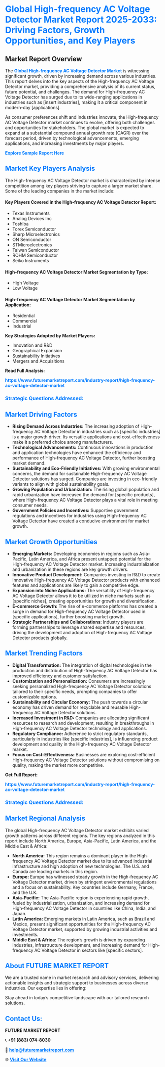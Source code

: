 <h1 style="color: #007BFF;">Global High-frequency AC Voltage Detector Market Report 2025-2033: Driving Factors, Growth Opportunities, and Key Players</h1>

<section id="overview">
<h2>Market Report Overview</h2>
<p>The <a href="https://www.futuremarketreport.com/industry-report/high-frequency-ac-voltage-detector-market" style="color: #007BFF; text-decoration: none;"><strong>Global High-frequency AC Voltage Detector Market</strong></a> is witnessing significant growth, driven by increasing demand across various industries. This report delves into the key aspects of the High-frequency AC Voltage Detector market, providing a comprehensive analysis of its current status, future potential, and challenges. The demand for High-frequency AC Voltage Detector has surged due to its wide-ranging applications in industries such as [insert industries], making it a critical component in modern-day [applications].</p>
<p>As consumer preferences shift and industries innovate, the High-frequency AC Voltage Detector market continues to evolve, offering both challenges and opportunities for stakeholders. The global market is expected to expand at a substantial compound annual growth rate (CAGR) over the forecast period, driven by technological advancements, emerging applications, and increasing investments by major players.</p>
</section>

<section id="overview">
<p><a href="https://www.futuremarketreport.com/request-sample/reportId=84036" style="color: #007BFF; text-decoration: none;"><strong>Explore Sample Report Here</strong></a></p>
</section>

<section id="key-players">
<h2 style="color: #007BFF;">Market Key Players Analysis</h2>
<p>The High-frequency AC Voltage Detector market is characterized by intense competition among key players striving to capture a larger market share. Some of the leading companies in the market include:</p>
<h4>Key Players Covered in the High-frequency AC Voltage Detector Report:</h4>
<ul><li>Texas Instruments</li><li>Analog Devices Inc</li><li>Toshiba</li><li>Torex Semiconductor</li><li>Sharp Microelectronics</li><li>ON Semiconductor</li><li>STMicroelectronics</li><li>Taiwan Semiconductor</li><li>ROHM Semiconductor</li><li>Seiko Instruments</li></ul>
<h4>High-frequency AC Voltage Detector Market Segmentation by Type:</h4>
<ul><li>High Voltage</li><li>Low Voltage</li></ul>

<h4>High-frequency AC Voltage Detector Market Segmentation by Application:</h4>
<ul><li>Residential</li><li>Commercial</li><li>Industrial</li></ul>
<p><strong>Key Strategies Adopted by Market Players:</strong></p>
<ul>
<li>Innovation and R&D</li>
<li>Geographical Expansion</li>
<li>Sustainability Initiatives</li>
<li>Mergers and Acquisitions</li>
</ul>
</section>

<section>
<p><strong>Read Full Analysis: </strong></p><a href="https://www.futuremarketreport.com/industry-report/high-frequency-ac-voltage-detector-market" style="color: #007BFF; text-decoration: none;"><strong>https://www.futuremarketreport.com/industry-report/high-frequency-ac-voltage-detector-market</strong></a>
<h3 style="color: #007BFF;">Strategic Questions Addressed:</h3>
</section>

<section id="driving-factors">
<h2 style="color: #007BFF;">Market Driving Factors</h2>
<ul>
<li><strong>Rising Demand Across Industries:</strong> The increasing adoption of High-frequency AC Voltage Detector in industries such as [specific industries] is a major growth driver. Its versatile applications and cost-effectiveness make it a preferred choice among manufacturers.</li>
<li><strong>Technological Advancements:</strong> Continuous innovations in production and application technologies have enhanced the efficiency and performance of High-frequency AC Voltage Detector, further boosting market demand.</li>
<li><strong>Sustainability and Eco-Friendly Initiatives:</strong> With growing environmental concerns, the demand for sustainable High-frequency AC Voltage Detector solutions has surged. Companies are investing in eco-friendly variants to align with global sustainability goals.</li>
<li><strong>Growing Population and Urbanization:</strong> The rising global population and rapid urbanization have increased the demand for [specific products], where High-frequency AC Voltage Detector plays a vital role in meeting consumer needs.</li>
<li><strong>Government Policies and Incentives:</strong> Supportive government regulations and incentives for industries using High-frequency AC Voltage Detector have created a conducive environment for market growth.</li>
</ul>
</section>

<section id="growth-opportunities">
<h2 style="color: #007BFF;">Market Growth Opportunities</h2>
<ul>
<li><strong>Emerging Markets:</strong> Developing economies in regions such as Asia-Pacific, Latin America, and Africa present untapped potential for the High-frequency AC Voltage Detector market. Increasing industrialization and urbanization in these regions are key growth drivers.</li>
<li><strong>Innovative Product Development:</strong> Companies investing in R&D to create innovative High-frequency AC Voltage Detector products with enhanced features and applications are likely to gain a competitive edge.</li>
<li><strong>Expansion into Niche Applications:</strong> The versatility of High-frequency AC Voltage Detector allows it to be utilized in niche markets such as [specific niches], creating opportunities for growth and diversification.</li>
<li><strong>E-commerce Growth:</strong> The rise of e-commerce platforms has created a surge in demand for High-frequency AC Voltage Detector used in [specific applications], further boosting market growth.</li>
<li><strong>Strategic Partnerships and Collaborations:</strong> Industry players are forming partnerships to leverage shared expertise and resources, driving the development and adoption of High-frequency AC Voltage Detector products globally.</li>
</ul>
</section>

<section id="trending-factors">
<h2 style="color: #007BFF;">Market Trending Factors</h2>
<ul>
<li><strong>Digital Transformation:</strong> The integration of digital technologies in the production and distribution of High-frequency AC Voltage Detector has improved efficiency and customer satisfaction.</li>
<li><strong>Customization and Personalization:</strong> Consumers are increasingly seeking personalized High-frequency AC Voltage Detector solutions tailored to their specific needs, prompting companies to offer customizable options.</li>
<li><strong>Sustainability and Circular Economy:</strong> The push towards a circular economy has driven demand for recyclable and reusable High-frequency AC Voltage Detector solutions.</li>
<li><strong>Increased Investment in R&D:</strong> Companies are allocating significant resources to research and development, resulting in breakthroughs in High-frequency AC Voltage Detector technology and applications.</li>
<li><strong>Regulatory Compliance:</strong> Adherence to strict regulatory standards, particularly in industries like [specific industries], is influencing product development and quality in the High-frequency AC Voltage Detector market.</li>
<li><strong>Focus on Cost-Effectiveness:</strong> Businesses are exploring cost-efficient High-frequency AC Voltage Detector solutions without compromising on quality, making the market more competitive.</li>
</ul>
</section>

<section>
<p><strong>Get Full Report: </strong></p><a href="https://www.futuremarketreport.com/industry-report/high-frequency-ac-voltage-detector-market" style="color: #007BFF; text-decoration: none;"><strong>https://www.futuremarketreport.com/industry-report/high-frequency-ac-voltage-detector-market</strong></a>
<h3 style="color: #007BFF;">Strategic Questions Addressed:</h3>
</section>


<section id="regional-analysis">
<h2 style="color: #007BFF;">Market Regional Analysis</h2>
<p>The global High-frequency AC Voltage Detector market exhibits varied growth patterns across different regions. The key regions analyzed in this report include North America, Europe, Asia-Pacific, Latin America, and the Middle East & Africa:</p>
<ul>
<li><strong>North America:</strong> This region remains a dominant player in the High-frequency AC Voltage Detector market due to its advanced industrial infrastructure and high adoption of new technologies. The U.S. and Canada are leading markets in this region.</li>
<li><strong>Europe:</strong> Europe has witnessed steady growth in the High-frequency AC Voltage Detector market, driven by stringent environmental regulations and a focus on sustainability. Key countries include Germany, France, and the U.K.</li>
<li><strong>Asia-Pacific:</strong> The Asia-Pacific region is experiencing rapid growth, fueled by industrialization, urbanization, and increasing demand for High-frequency AC Voltage Detector in countries like China, India, and Japan.</li>
<li><strong>Latin America:</strong> Emerging markets in Latin America, such as Brazil and Mexico, present significant opportunities for the High-frequency AC Voltage Detector market, supported by growing industrial activities and investments.</li>
<li><strong>Middle East & Africa:</strong> The region’s growth is driven by expanding industries, infrastructure development, and increasing demand for High-frequency AC Voltage Detector in sectors like [specific sectors].</li>
</ul>
</section>

<footer>
<h2 style="color: #007BFF;">About FUTURE MARKET REPORT</h2>
<p>We are a trusted name in market research and advisory services, delivering actionable insights and strategic support to businesses across diverse industries. Our expertise lies in offering:</p>

<p>Stay ahead in today’s competitive landscape with our tailored research solutions.</p>

<h2 style="color: #007BFF;">Contact Us:</h2>
<p><strong>FUTURE MARKET REPORT</strong></p>
<p>📞 <strong>+91 (883) 074-8030</strong></p>
<p>📧 <strong><a href="mailto:help@futuremarketreport.com" style="color: #007BFF;">help@futuremarketreport.com</a></strong></p>
<p>🌐 <strong><a href="https://www.futuremarketreport.com/" style="color: #007BFF;">Visit Our Website</a></strong></p>
</footer>